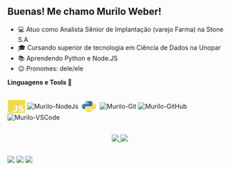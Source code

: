 ## Buenas! Me chamo Murilo Weber!

- 💻 Atuo como Analista Sênior de Implantação (varejo Farma) na Stone S.A
- 🎓 Cursando superior de tecnologia em Ciência de Dados na Unopar
- 📚 Aprendendo Python e Node.JS 
- 😉 Pronomes: dele/ele

**Linguagens e Tools 🚀**
 <div style="display: inline_block"><br>
  <img align="center" alt="Murilo-Js" height="30" width="40" src="https://raw.githubusercontent.com/devicons/devicon/master/icons/javascript/javascript-plain.svg">
  <img align="center" alt="Murilo-NodeJs" height="30" width="40"src="https://cdn.jsdelivr.net/gh/devicons/devicon/icons/nodejs/nodejs-original.svg" />
  <img align="center" alt="Murilo-Python" height="30" width="40" src="https://raw.githubusercontent.com/devicons/devicon/master/icons/python/python-original.svg">
  <img align="center" alt="Murilo-Git" height="30" width="40"src="https://cdn.jsdelivr.net/gh/devicons/devicon/icons/git/git-original.svg" />
  <img align="center" alt="Murilo-GitHub" height="30" width="40"src="https://cdn.jsdelivr.net/gh/devicons/devicon/icons/github/github-original.svg" />
  <img  align="center" alt="Murilo-VSCode" height="30" width="40"src="https://cdn.jsdelivr.net/gh/devicons/devicon/icons/vscode/vscode-original.svg" />
</div>

##

<div align="center">
  <a href="https://github.com/muriloWeber">
  <img height="140em" src="https://github-readme-stats.vercel.app/api?username=muriloWeber&show_icons=true&theme=github_dark&include_all_commits=true&count_private=true"/>
  <img height="140em" src="https://github-readme-stats.vercel.app/api/top-langs/?username=muriloWeber&layout=compact&langs_count=7&theme=github_dark"/>

</div>
  
 ##
 
<div> 
  <a href="https://instagram.com/murilodesouzaweber" target="_blank"><img src="https://img.shields.io/badge/-Instagram-%23E4405F?style=for-the-badge&logo=instagram&logoColor=white" target="_blank"></a>
 	<a href = "mailto:caboeb@gmail.com"><img src="https://img.shields.io/badge/-Gmail-%23333?style=for-the-badge&logo=gmail&logoColor=white" target="_blank"></a>
  <a href="https://www.linkedin.com/in/murilo-de-souza-weber" target="_blank"><img src="https://img.shields.io/badge/-LinkedIn-%230077B5?style=for-the-badge&logo=linkedin&logoColor=white" target="_blank"></a> 
 
 
</div>

